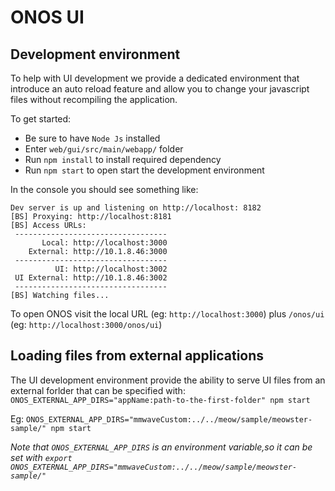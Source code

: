 # ONOS UI

## Development environment

To help with UI development we provide a dedicated environment that introduce an auto reload feature and allow you to change your javascript files without recompiling the application.

To get started:
- Be sure to have `Node Js` installed
- Enter `web/gui/src/main/webapp/` folder
- Run `npm install` to install required dependency
- Run `npm start` to open start the development environment

In the console you should see something like:

```
Dev server is up and listening on http://localhost: 8182
[BS] Proxying: http://localhost:8181
[BS] Access URLs:
 ----------------------------------
       Local: http://localhost:3000
    External: http://10.1.8.46:3000
 ----------------------------------
          UI: http://localhost:3002
 UI External: http://10.1.8.46:3002
 ----------------------------------
[BS] Watching files...
```

To open ONOS visit the local URL (eg: `http://localhost:3000`) plus `/onos/ui`
(eg: `http://localhost:3000/onos/ui`)

## Loading files from external applications

The UI development environment provide the ability to serve UI files
from an external forlder that can be specified with:
`ONOS_EXTERNAL_APP_DIRS="appName:path-to-the-first-folder" npm start`

Eg:
`ONOS_EXTERNAL_APP_DIRS="mmwaveCustom:../../meow/sample/meowster-sample/" npm start`

_Note that `ONOS_EXTERNAL_APP_DIRS` is an environment variable,so it can be set with_
_`export ONOS_EXTERNAL_APP_DIRS="mmwaveCustom:../../meow/sample/meowster-sample/"`_